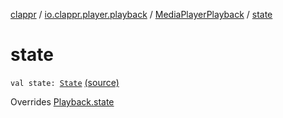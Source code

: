 [clappr](../../index.md) / [io.clappr.player.playback](../index.md) / [MediaPlayerPlayback](index.md) / [state](.)

# state

`val state: `[`State`](../../io.clappr.player.components/-playback/-state/index.md) [(source)](https://github.com/clappr/clappr-android/tree/dev/clappr/src/main/kotlin/io/clappr/player/playback/MediaPlayerPlayback.kt#L210)

Overrides [Playback.state](../../io.clappr.player.components/-playback/state.md)

